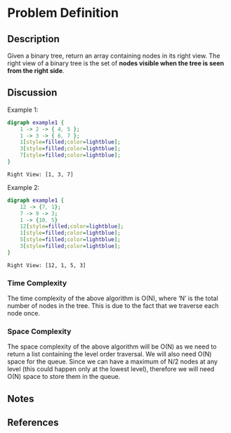 # Problem Definition

## Description

Given a binary tree, return an array containing nodes in its right view. The right view of a binary tree is the set of **nodes visible when the tree is seen from the right side**.

## Discussion

Example 1:

```dot
digraph example1 {
    1 -> 2 -> { 4, 5 };
    1 -> 3 -> { 6, 7 };
    1[style=filled;color=lightblue];
    3[style=filled;color=lightblue];
    7[style=filled;color=lightblue];
}
```

```plaintext
Right View: [1, 3, 7]
```

Example 2:

```dot
digraph example1 {
    12 -> {7, 1};
    7 -> 9 -> 3;
    1 -> {10, 5}
    12[style=filled;color=lightblue];
    1[style=filled;color=lightblue];
    5[style=filled;color=lightblue];
    3[style=filled;color=lightblue];
}
```

```plaintext
Right View: [12, 1, 5, 3]
```

### Time Complexity

The time complexity of the above algorithm is O(N), where ‘N’ is the total number of nodes in the tree. This is due to the fact that we traverse each node once.

### Space Complexity

The space complexity of the above algorithm will be O(N) as we need to return a list containing the level order traversal. We will also need O(N) space for the queue. Since we can have a maximum of N/2 nodes at any level (this could happen only at the lowest level), therefore we will need O(N) space to store them in the queue.

## Notes

## References
